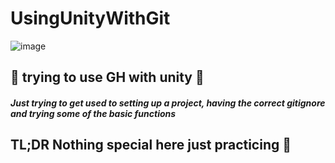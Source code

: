 # UsingUnityWithGit

![image](https://user-images.githubusercontent.com/56073739/92460698-2d0c0a00-f1c0-11ea-9a49-4811554fb7a5.png)

## :construction: trying to use GH with unity :construction:

##### Just trying to get used to setting up a project, having the correct gitignore and trying some of the basic functions
## TL;DR Nothing special here just practicing :rocket:
